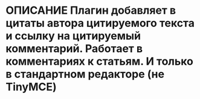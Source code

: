 ОПИСАНИЕ
Плагин добавляет в цитаты автора цитируемого текста и ссылку на цитируемый комментарий.
Работает в комментариях к статьям. И только в стандартном редакторе (не TinyMCE)
========================
